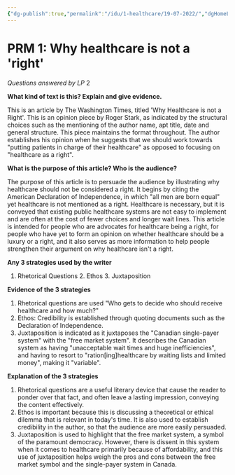 ```yaml
---
{"dg-publish":true,"permalink":"/idu/1-healthcare/19-07-2022/","dgHomeLink":true,"dgPassFrontmatter":true}
---
```


# PRM 1: Why healthcare is not a 'right'

*Questions answered by LP* 2

**What kind of text is this? Explain and give evidence.**

This is an article by The Washington Times, titled 'Why Healthcare is not a Right'. This is an opinion piece by Roger Stark, as indicated by the structural choices such as the mentioning of the author name, apt title, date and general structure. This piece maintains the format throughout. The author establishes his opinion when he suggests that we should work towards "putting patients in charge of their healthcare" as opposed to focusing on "healthcare as a right".

**What is the purpose of this article? Who is the audience?**

The purpose of this article is to persuade the audience by illustrating why healthcare should not be considered a right. It begins by citing the American Declaration of Independence, in which "all men are born equal" yet healthcare is not mentioned as a right. Healthcare is necessary, but it is conveyed that existing public healthcare systems are not easy to implement and are often at the cost of fewer choices and longer wait lines. This article is intended for people who are advocates for healthcare being a right, for people who have yet to form an opinion on whether healthcare should be a luxury or a right, and it also serves as more information to help people strengthen their argument on why healthcare isn't a right.

**Any 3 strategies used by the writer**
1. Rhetorical Questions 2. Ethos 3. Juxtaposition

**Evidence of the 3 strategies**

1. Rhetorical questions are used "Who gets to decide who should receive healthcare and how much?"  
2. Ethos: Credibility is established through quoting documents such as the Declaration of Independence. 
3. Juxtaposition is indicated as it juxtaposes the "Canadian single-payer system" with the "free market system". It describes the Canadian system as having "unacceptable wait times and huge inefficiencies", and having to resort to "ration\[ing]healthcare by waiting lists and limited money", making it "variable".

**Explanation of the 3 strategies**
1. Rhetorical questions are a useful literary device that cause the reader to ponder over that fact, and often leave a lasting impression, conveying the content effectively.
2. Ethos is important because this is discussing a theoretical or ethical dilemma that is relevant in today's time. It is also used to establish credibility in the author, so that the audience are more easily persuaded.
3. Juxtaposition is used to highlight that the free market system, a symbol of the paramount democracy. However, there is dissent in this system when it comes to healthcare primarily because of affordability, and this use of juxtaposition helps weigh the pros and cons between the free market symbol and the single-payer system in Canada.

